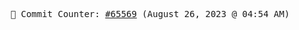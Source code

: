 <p align="center">
    <samp>
        📮 Commit Counter: <a href="https://github.com/Javascript-void0/Javascript-void0/commits/main">#65569</a> (August 26, 2023 @ 04:54 AM)
    </samp>
</p>